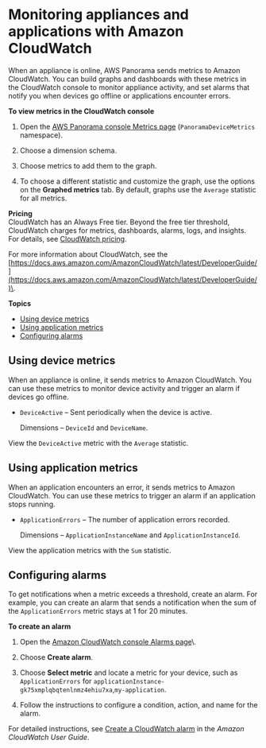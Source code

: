 # Monitoring appliances and applications with Amazon CloudWatch<a name="monitoring-metrics"></a>

When an appliance is online, AWS Panorama sends metrics to Amazon CloudWatch\. You can build graphs and dashboards with these metrics in the CloudWatch console to monitor appliance activity, and set alarms that notify you when devices go offline or applications encounter errors\.

**To view metrics in the CloudWatch console**

1. Open the [AWS Panorama console Metrics page](https://console.aws.amazon.com/cloudwatch/home#metricsV2:graph=~();namespace=~'PanoramaDeviceMetrics) \(`PanoramaDeviceMetrics` namespace\)\.

1. Choose a dimension schema\.

1. Choose metrics to add them to the graph\.

1. To choose a different statistic and customize the graph, use the options on the **Graphed metrics** tab\. By default, graphs use the `Average` statistic for all metrics\. 

**Pricing**  
CloudWatch has an Always Free tier\. Beyond the free tier threshold, CloudWatch charges for metrics, dashboards, alarms, logs, and insights\. For details, see [CloudWatch pricing](https://aws.amazon.com/cloudwatch/pricing/)\.

For more information about CloudWatch, see the [https://docs.aws.amazon.com/AmazonCloudWatch/latest/DeveloperGuide/](https://docs.aws.amazon.com/AmazonCloudWatch/latest/DeveloperGuide/)\.

**Topics**
+ [Using device metrics](#monitoring-cloudwatch-device)
+ [Using application metrics](#monitoring-cloudwatch-application)
+ [Configuring alarms](#monitoring-cloudwatch-alarms)

## Using device metrics<a name="monitoring-cloudwatch-device"></a>

When an appliance is online, it sends metrics to Amazon CloudWatch\. You can use these metrics to monitor device activity and trigger an alarm if devices go offline\.
+ `DeviceActive` – Sent periodically when the device is active\.

  Dimensions – `DeviceId` and `DeviceName`\.

View the `DeviceActive` metric with the `Average` statistic\.

## Using application metrics<a name="monitoring-cloudwatch-application"></a>

When an application encounters an error, it sends metrics to Amazon CloudWatch\. You can use these metrics to trigger an alarm if an application stops running\.
+ `ApplicationErrors` – The number of application errors recorded\.

  Dimensions – `ApplicationInstanceName` and `ApplicationInstanceId`\.

View the application metrics with the `Sum` statistic\.

## Configuring alarms<a name="monitoring-cloudwatch-alarms"></a>

To get notifications when a metric exceeds a threshold, create an alarm\. For example, you can create an alarm that sends a notification when the sum of the `ApplicationErrors` metric stays at 1 for 20 minutes\.

**To create an alarm**

1. Open the [Amazon CloudWatch console Alarms page](https://console.aws.amazon.com/cloudwatch/home#alarmsV2:)\.

1. Choose **Create alarm**\.

1. Choose **Select metric** and locate a metric for your device, such as `ApplicationErrors` for `applicationInstance-gk75xmplqbqtenlnmz4ehiu7xa`,`my-application`\.

1. Follow the instructions to configure a condition, action, and name for the alarm\. 

For detailed instructions, see [Create a CloudWatch alarm](https://docs.aws.amazon.com/AmazonCloudWatch/latest/monitoring/ConsoleAlarms.html) in the *Amazon CloudWatch User Guide*\.